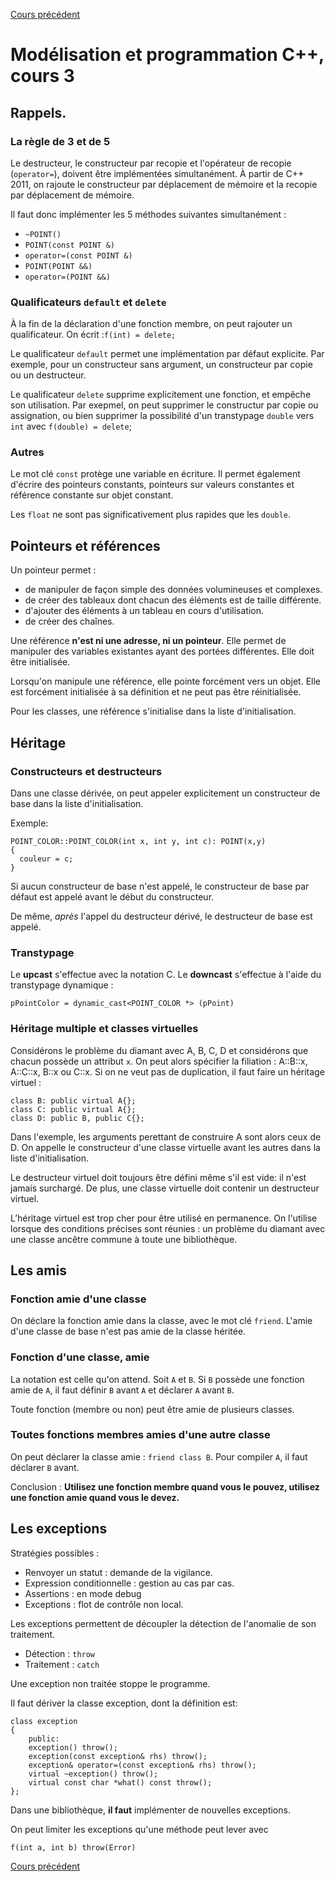 [Cours précédent]({{site.url}}/courscpp/cours2.html)

# Modélisation et programmation C++, cours 3

## Rappels.

### La règle de 3 et de 5
Le destructeur, le constructeur par recopie et l'opérateur de recopie (`operator=`), doivent être implémentées simultanément.
À partir de C++ 2011, on rajoute le constructeur par déplacement de mémoire et la recopie par déplacement de mémoire.

Il faut donc implémenter les 5 méthodes suivantes simultanément :
* `~POINT()`
* `POINT(const POINT &)`
* `operator=(const POINT &)`
* `POINT(POINT &&)`
* `operator=(POINT &&)`

### Qualificateurs `default` et `delete`

À la fin de la déclaration d'une fonction membre, on peut
rajouter un qualificateur. On écrit :`f(int) = delete;`

Le qualificateur `default` permet une implémentation
par défaut explicite. Par exemple, pour un constructeur
sans argument, un constructeur par copie ou un destructeur.

Le qualificateur `delete` supprime explicitement une fonction,
et empêche son utilisation. Par exepmel, on peut supprimer
le constructur par copie ou assignation, ou bien supprimer
la possibilité d'un transtypage `double` vers `int` avec
`f(double) = delete`;

### Autres

Le mot clé `const` protège une variable en écriture.
Il permet également d'écrire des pointeurs constants, pointeurs sur valeurs constantes et référence constante sur objet constant.

Les `float` ne sont pas significativement plus rapides que les `double`.

## Pointeurs et références

Un pointeur permet :
* de manipuler de façon simple des données volumineuses et complexes.
* de créer des tableaux dont chacun des éléments est de taille différente.
* d'ajouter des éléments à un tableau en cours d'utilisation.
* de créer des chaînes.

Une référence **n'est ni une adresse, ni un pointeur**.
Elle permet de manipuler des variables existantes ayant
des portées différentes. Elle doit être initialisée.

Lorsqu'on manipule une référence, elle pointe forcément vers
un objet. Elle est forcément initialisée à sa définition et
ne peut pas être réinitialisée.

Pour les classes, une référence s'initialise dans la liste
d'initialisation.

## Héritage

### Constructeurs et destructeurs

Dans une classe dérivée, on peut appeler explicitement un
constructeur de base dans la liste d'initialisation.

Exemple:
```
POINT_COLOR::POINT_COLOR(int x, int y, int c): POINT(x,y)
{
  couleur = c;
}
```

Si aucun constructeur de base n'est appelé, le constructeur
de base par défaut est appelé avant le début du constructeur.

De même, *après* l'appel du destructeur dérivé, le destructeur
de base est appelé.

### Transtypage

Le **upcast** s'effectue avec la notation C.
Le **downcast** s'effectue à l'aide du transtypage dynamique :
```
pPointColor = dynamic_cast<POINT_COLOR *> (pPoint)
```

### Héritage multiple et classes virtuelles

Considérons le problème du diamant avec A, B, C, D et considérons que chacun possède un attribut `x`. On peut alors spécifier la filiation : A::B::x, A::C::x, B::x ou C::x. Si on ne veut pas de duplication, il faut faire un héritage virtuel :
```
class B: public virtual A{};
class C: public virtual A{};
class D: public B, public C{};
```

Dans l'exemple, les arguments perettant de construire A sont alors ceux de D.
On appelle le constructeur d'une classe virtuelle avant
les autres dans la liste d'initialisation.

Le destructeur virtuel doit toujours être défini même s'il est vide: il n'est jamais surchargé. De plus, une classe virtuelle doit contenir un destructeur virtuel.

L’héritage virtuel est trop cher pour être utilisé en permanence.
On l'utilise lorsque des conditions précises sont réunies : un problème du diamant avec une classe ancêtre commune à toute une bibliothèque.

## Les amis

### Fonction amie d'une classe

On déclare la fonction amie dans la classe, 
avec le mot clé `friend`. L'amie d'une classe
de base n'est pas amie de la classe héritée.

### Fonction d'une classe, amie

La notation est celle qu'on attend. Soit `A` et `B`. Si
`B` possède une fonction amie de `A`, il faut définir `B`
avant `A` et déclarer `A` avant `B`.

Toute fonction (membre ou non) peut être amie de plusieurs
classes.

### Toutes fonctions membres amies d'une autre classe

On peut déclarer la classe amie : `friend class B`.
Pour compiler `A`, il faut déclarer `B` avant.

Conclusion : **Utilisez une fonction membre quand vous le pouvez, 
utilisez une fonction amie quand vous le devez.**

## Les exceptions

Stratégies possibles :
* Renvoyer un statut : demande de la vigilance.
* Expression conditionnelle : gestion au cas par cas.
* Assertions : en mode debug
* Exceptions : flot de contrôle non local.

Les exceptions permettent de découpler la détection de
l'anomalie de son traitement.

- Détection : `throw`
- Traitement : `catch`

Une exception non traitée stoppe le programme.

Il faut dériver la classe exception, dont la définition est:

```
class exception
{
	public:
	exception() throw();
	exception(const exception& rhs) throw();
	exception& operator=(const exception& rhs) throw();
	virtual ~exception() throw();
	virtual const char *what() const throw();
};
```

Dans une bibliothèque, **il faut** implémenter de nouvelles
exceptions.

On peut limiter les exceptions qu'une méthode peut lever avec

```
f(int a, int b) throw(Error)
```


[Cours précédent]({{site.url}}/courscpp/cours2.html)
